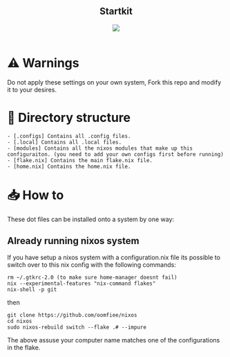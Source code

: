 <div align="center">

## **Startkit**

  <a href="https://codeberg.org/oomfie/Dotfiles/src/branch/main/LICENSE">
    <img src="https://img.shields.io/static/v1?label=License&message=GPL-3&color=FFB5A7&style=for-the-badge"></a>
</div>
&nbsp;

# ⚠️ **Warnings**
Do not apply these settings on your own system, Fork this repo and modify it to your desires.

# 📁 **Directory structure**

```
- [.configs] Contains all .config files.
- [.local] Contains all .local files.
- [modules] Contains all the nixos modules that make up this configuraiton. (you need to add your own configs first before running)
- [flake.nix] Contains the main flake.nix file.
- [home.nix] Contains the home.nix file.
```

# 📥 **How to**
These dot files can be installed onto a system by one way:

## **Already running nixos system**
If you have setup a nixos system with a configuration.nix file its possible to switch over to this nix config with
the following commands:

```shell
rm ~/.gtkrc-2.0 (to make sure home-manager doesnt fail)
nix --experimental-features "nix-command flakes"
nix-shell -p git
```
then

```shell
git clone https://github.com/oomfiee/nixos
cd nixos
sudo nixos-rebuild switch --flake .# --impure
```

The above assuse your computer name matches one of the configurations in the flake.
